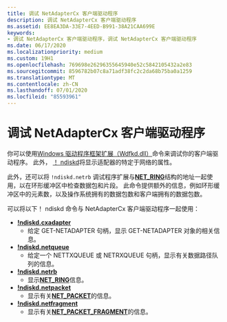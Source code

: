 ```yaml
---
title: 调试 NetAdapterCx 客户端驱动程序
description: 调试 NetAdapterCx 客户端驱动程序
ms.assetid: EE8EA3DA-33E7-4EED-B991-38A21CAA699E
keywords:
- 调试 NetAdapterCx 客户端驱动程序，调试 NetAdapterCx 客户端驱动程序
ms.date: 06/17/2020
ms.localizationpriority: medium
ms.custom: 19H1
ms.openlocfilehash: 769698e26296355645940e52c5842105432a2e83
ms.sourcegitcommit: 8596782b07c8a71adf38fc2c2da68b75ba0a1259
ms.translationtype: MT
ms.contentlocale: zh-CN
ms.lasthandoff: 07/01/2020
ms.locfileid: "85593961"
---
```

# <a name="debugging-a-netadaptercx-client-driver"></a>调试 NetAdapterCx 客户端驱动程序

你可以使用[Windows 驱动程序框架扩展（Wdfkd.dll）](https://docs.microsoft.com/windows-hardware/drivers/debugger/kernel-mode-driver-framework-extensions--wdfkd-dll-)命令来调试你的客户端驱动程序。  此外， [！ ndiskd](https://docs.microsoft.com/windows-hardware/drivers/debugger/-ndiskd-netadapter)将显示适配器的特定于网络的属性。

此外，还可以将 `!ndiskd.netrb` 调试程序扩展与[**NET_RING**](https://docs.microsoft.com/windows-hardware/drivers/ddi/netringbuffer/ns-netringbuffer-_NET_RING)结构的地址一起使用，以在环形缓冲区中检查数据包和片段。  此命令提供额外的信息，例如环形缓冲区中的元素数，以及操作系统拥有的数据包数和客户端拥有的数据包数。

可以将以下！ ndiskd 命令与 NetAdapterCx 客户端驱动程序一起使用：

*  [**!ndiskd.cxadapter**](https://docs.microsoft.com/windows-hardware/drivers/debugger/-ndiskd-cxadapter)
    *  给定 GET-NETADAPTER 句柄，显示 GET-NETADAPTER 对象的相关信息。
*  [**!ndiskd.netqueue**](https://docs.microsoft.com/windows-hardware/drivers/debugger/-ndiskd-netqueue)
    *  给定一个 NETTXQUEUE 或 NETRXQUEUE 句柄，显示有关数据路径队列的信息。
*  [**!ndiskd.netrb**](https://docs.microsoft.com/windows-hardware/drivers/debugger/-ndiskd-netrb)
    *  显示[**NET_RING**](https://docs.microsoft.com/windows-hardware/drivers/ddi/netringbuffer/ns-netringbuffer-_NET_RING)信息。
*  [**!ndiskd.netpacket**](https://docs.microsoft.com/windows-hardware/drivers/debugger/-ndiskd-netpacket)
    *  显示有关[**NET_PACKET**](https://docs.microsoft.com/windows-hardware/drivers/ddi/netpacket/ns-netpacket-_net_packet)的信息。
*  [**!ndiskd.netfragment**](https://docs.microsoft.com/windows-hardware/drivers/debugger/-ndiskd-netfragment)
    *  显示有关[**NET_PACKET_FRAGMENT**](https://docs.microsoft.com/windows-hardware/drivers/ddi/netpacket/ns-netpacket-_net_packet_fragment)的信息。
